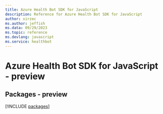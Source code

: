 ```yaml
---
title: Azure Health Bot SDK for JavaScript
description: Reference for Azure Health Bot SDK for JavaScript
author: xirzec
ms.author: jeffish
ms.data: 09/29/2023
ms.topic: reference
ms.devlang: javascript
ms.service: healthbot
---
```

# Azure Health Bot SDK for JavaScript - preview
## Packages - preview
[!INCLUDE [packages](health-bot-index.md)]